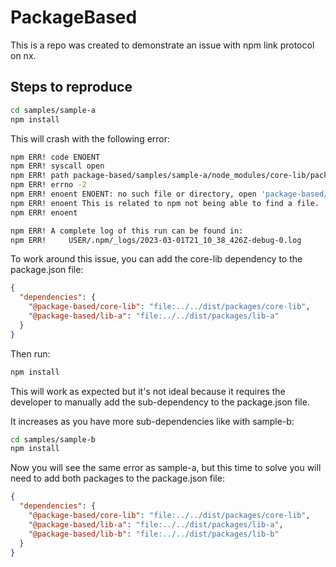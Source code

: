 # PackageBased

This is a repo was created to demonstrate an issue with npm link protocol on nx.

## Steps to reproduce

```bash
cd samples/sample-a
npm install
```

This will crash with the following error:

```bash
npm ERR! code ENOENT
npm ERR! syscall open
npm ERR! path package-based/samples/sample-a/node_modules/core-lib/package.json
npm ERR! errno -2
npm ERR! enoent ENOENT: no such file or directory, open 'package-based/samples/sample-a/node_modules/core-lib/package.json'
npm ERR! enoent This is related to npm not being able to find a file.
npm ERR! enoent

npm ERR! A complete log of this run can be found in:
npm ERR!     USER/.npm/_logs/2023-03-01T21_10_38_426Z-debug-0.log
```

To work around this issue, you can add the core-lib dependency to the package.json file:

```json
{
  "dependencies": {
    "@package-based/core-lib": "file:../../dist/packages/core-lib",
    "@package-based/lib-a": "file:../../dist/packages/lib-a"
  }
}
```

Then run:

```bash
npm install
```

This will work as expected but it's not ideal because it requires the developer to manually add the sub-dependency to the package.json file.

It increases as you have more sub-dependencies like with sample-b:

```bash
cd samples/sample-b
npm install
```

Now you will see the same error as sample-a, but this time to solve you will need to add both packages to the package.json file:

```json
{
  "dependencies": {
    "@package-based/core-lib": "file:../../dist/packages/core-lib",
    "@package-based/lib-a": "file:../../dist/packages/lib-a",
    "@package-based/lib-b": "file:../../dist/packages/lib-b"
  }
}
```
